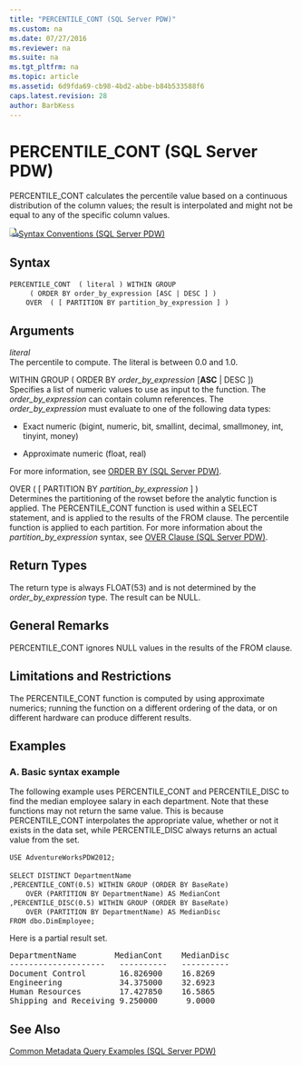 ```yaml
---
title: "PERCENTILE_CONT (SQL Server PDW)"
ms.custom: na
ms.date: 07/27/2016
ms.reviewer: na
ms.suite: na
ms.tgt_pltfrm: na
ms.topic: article
ms.assetid: 6d9fda69-cb98-4bd2-abbe-b84b533588f6
caps.latest.revision: 28
author: BarbKess
---
```

# PERCENTILE_CONT (SQL Server PDW)
PERCENTILE_CONT calculates the percentile value based on a continuous distribution of the column values; the result is interpolated and might not be equal to any of the specific column values.  
  
![Topic link icon](../sqlpdw/media/Topic_Link.gif "Topic_Link")[Syntax Conventions &#40;SQL Server PDW&#41;](../sqlpdw/syntax-conventions-sql-server-pdw.md)  
  
## Syntax  
  
```  
PERCENTILE_CONT  ( literal ) WITHIN GROUP   
     ( ORDER BY order_by_expression [ASC | DESC ] )  
    OVER  ( [ PARTITION BY partition_by_expression ] )  
```  
  
## Arguments  
*literal*  
The percentile to compute. The literal is between 0.0 and 1.0.  
  
WITHIN GROUP  ( ORDER BY *order_by_expression* [**ASC** | DESC ])  
Specifies a list of numeric values to use as input to the function. The *order_by_expression* can contain column references. The *order_by_expression* must evaluate to one of the following data types:  
  
-   Exact numeric (bigint, numeric, bit, smallint, decimal, smallmoney, int, tinyint, money)  
  
-   Approximate numeric (float, real)  
  
For more information, see [ORDER BY &#40;SQL Server PDW&#41;](../sqlpdw/order-by-sql-server-pdw.md).  
  
OVER ( [ PARTITION BY *partition_by_expression* ] )  
Determines the partitioning of the rowset before the analytic function is applied. The PERCENTILE_CONT function is used within a SELECT statement, and is applied to the results of the FROM clause. The percentile function is applied to each partition. For more information about the *partition_by_expression* syntax, see [OVER Clause &#40;SQL Server PDW&#41;](../sqlpdw/over-clause-sql-server-pdw.md).  
  
## Return Types  
The return type is always FLOAT(53) and is not determined by the *order_by_expression* type. The result can be NULL.  
  
## General Remarks  
PERCENTILE_CONT ignores NULL values in the results of the FROM clause.  
  
## Limitations and Restrictions  
The PERCENTILE_CONT function is computed by using approximate numerics; running the function on a different ordering of the data, or on different hardware can produce different results.  
  
## Examples  
  
### A. Basic syntax example  
The following example uses PERCENTILE_CONT and PERCENTILE_DISC to find the median employee salary in each department. Note that these functions may not return the same value. This is because PERCENTILE_CONT interpolates the appropriate value, whether or not it exists in the data set, while PERCENTILE_DISC always returns an actual value from the set.  
  
```  
USE AdventureWorksPDW2012;  
  
SELECT DISTINCT DepartmentName  
,PERCENTILE_CONT(0.5) WITHIN GROUP (ORDER BY BaseRate)  
    OVER (PARTITION BY DepartmentName) AS MedianCont  
,PERCENTILE_DISC(0.5) WITHIN GROUP (ORDER BY BaseRate)  
    OVER (PARTITION BY DepartmentName) AS MedianDisc  
FROM dbo.DimEmployee;  
```  
  
Here is a partial result set.  
  
<pre>DepartmentName        MedianCont    MedianDisc  
--------------------   ----------   ----------  
Document Control       16.826900    16.8269  
Engineering            34.375000    32.6923  
Human Resources        17.427850    16.5865  
Shipping and Receiving 9.250000      9.0000</pre>  
  
## See Also  
[Common Metadata Query Examples &#40;SQL Server PDW&#41;](../sqlpdw/common-metadata-query-examples-sql-server-pdw.md)  
  
